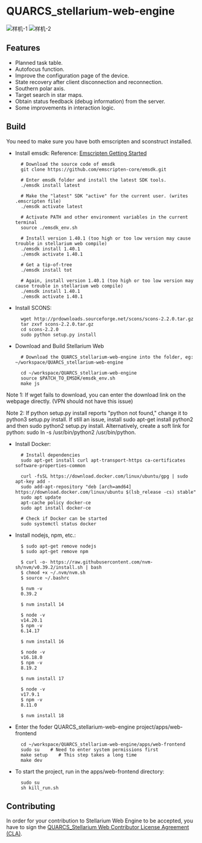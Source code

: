 QUARCS_stellarium-web-engine
=====================

![样机-1](https://github.com/QHYCCD-QUARCS/QUARCS_stellarium-web-engine/assets/158538628/d4790bf1-ee0c-42b4-9865-c616eecdc49d)
![样机-2](https://github.com/QHYCCD-QUARCS/QUARCS_stellarium-web-engine/assets/158538628/93b78d5b-8c77-4dca-a3e2-ef6b4750899b)

Features
--------

- Planned task table.
- Autofocus function.
- Improve the configuration page of the device.
- State recovery after client disconnection and reconnection.
- Southern polar axis.
- Target search in star maps.
- Obtain status feedback (debug information) from the server.
- Some improvements in interaction logic.


Build
----------------------------

You need to make sure you have both emscripten and sconstruct installed.

- Install emsdk:
Reference: [Emscripten Getting Started](https://emscripten.org/docs/getting_started/downloads.html#)

        # Download the source code of emsdk
        git clone https://github.com/emscripten-core/emsdk.git
        
        # Enter emsdk folder and install the latest SDK tools.
        ./emsdk install latest
        
        # Make the "latest" SDK "active" for the current user. (writes .emscripten file)
        ./emsdk activate latest
        
        # Activate PATH and other environment variables in the current terminal
        source ./emsdk_env.sh
        
        # Install version 1.40.1 (too high or too low version may cause trouble in stellarium web compile)
        ./emsdk install 1.40.1
        ./emsdk activate 1.40.1
        
        # Get a tip-of-tree
        ./emsdk install tot
        
        # Again, install version 1.40.1 (too high or too low version may cause trouble in stellarium web compile)
        ./emsdk install 1.40.1
        ./emsdk activate 1.40.1

- Install SCONS:

        wget http://prdownloads.sourceforge.net/scons/scons-2.2.0.tar.gz
        tar zxvf scons-2.2.0.tar.gz
        cd scons-2.2.0
        sudo python setup.py install

- Download and Build Stellarium Web 
        
        # Download the QUARCS_stellarium-web-engine into the folder, eg: ~/workspace/QUARCS_stellarium-web-engine
        
        cd ~/workspace/QUARCS_stellarium-web-engine
        source $PATCH_TO_EMSDK/emsdk_env.sh
        make js


Note 1: If wget fails to download, you can enter the download link on the webpage directly. (VPN should not have this issue)

Note 2: If python setup.py install reports "python not found," change it to python3 setup.py install. If still an issue, install sudo apt-get install python2 and then sudo python2 setup.py install. Alternatively, create a soft link for python: sudo ln -s /usr/bin/python2 /usr/bin/python.

- Install Docker:

        # Install dependencies
        sudo apt-get install curl apt-transport-https ca-certificates software-properties-common
        
        curl -fsSL https://download.docker.com/linux/ubuntu/gpg | sudo apt-key add -
        sudo add-apt-repository "deb [arch=amd64] https://download.docker.com/linux/ubuntu $(lsb_release -cs) stable"
        sudo apt update
        apt-cache policy docker-ce
        sudo apt install docker-ce
        
        # Check if Docker can be started
        sudo systemctl status docker

- Install nodejs, npm, etc.:

        $ sudo apt-get remove nodejs
        $ sudo apt-get remove npm
        
        $ curl -o- https://raw.githubusercontent.com/nvm-sh/nvm/v0.39.2/install.sh | bash
        $ chmod +x ~/.nvm/nvm.sh
        $ source ~/.bashrc
        
        $ nvm -v
        0.39.2
        
        $ nvm install 14
        
        $ node -v
        v14.20.1
        $ npm -v
        6.14.17
        
        $ nvm install 16
        
        $ node -v
        v16.18.0
        $ npm -v
        8.19.2
        
        $ nvm install 17
        
        $ node -v
        v17.9.1
        $ npm -v
        8.11.0
        
        $ nvm install 18

- Enter the foder QUARCS_stellarium-web-engine project/apps/web-frontend

        cd ~/workspace/QUARCS_stellarium-web-engine/apps/web-frontend
        sudo su    # Need to enter system permissions first
        make setup    # This step takes a long time
        make dev

- To start the project, run in the apps/web-frontend directory:

        sudo su
        sh kill_run.sh


Contributing
------------

In order for your contribution to Stellarium Web Engine to be accepted, you have to sign the
[QUARCS_Stellarium Web Contributor License Agreement (CLA)](doc/cla/sign-cla.md).
